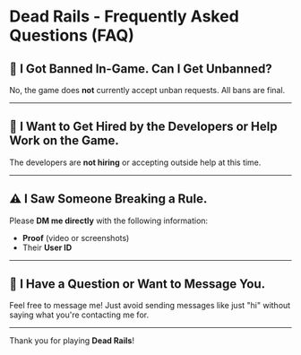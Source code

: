 # Dead Rails - Frequently Asked Questions (FAQ)

## 🚫 I Got Banned In-Game. Can I Get Unbanned?
No, the game does **not** currently accept unban requests. All bans are final.

---

## 👷 I Want to Get Hired by the Developers or Help Work on the Game.
The developers are **not hiring** or accepting outside help at this time.

---

## ⚠️ I Saw Someone Breaking a Rule.
Please **DM me directly** with the following information:
- **Proof** (video or screenshots)
- Their **User ID**

---

## 💬 I Have a Question or Want to Message You.
Feel free to message me! Just avoid sending messages like just "hi" without saying what you're contacting me for.

---

Thank you for playing **Dead Rails**!
